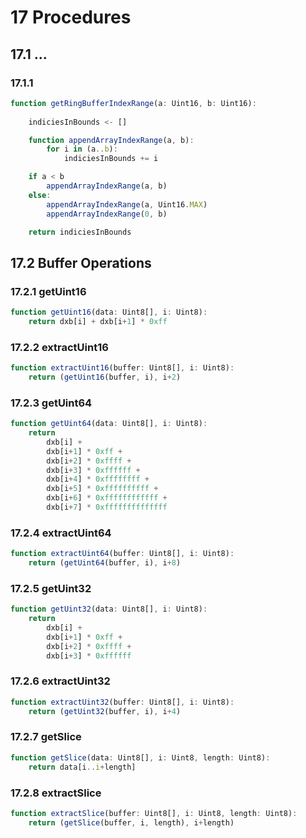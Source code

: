 # 17 Procedures

## 17.1 ...


### 17.1.1 

```typescript
function getRingBufferIndexRange(a: Uint16, b: Uint16):
	
	indiciesInBounds <- []

	function appendArrayIndexRange(a, b):
		for i in (a..b):
			indiciesInBounds += i

	if a < b
		appendArrayIndexRange(a, b)
	else:
		appendArrayIndexRange(a, Uint16.MAX)
		appendArrayIndexRange(0, b)

	return indiciesInBounds
```

## 17.2 Buffer Operations

### 17.2.1 getUint16
```typescript
function getUint16(data: Uint8[], i: Uint8):
	return dxb[i] + dxb[i+1] * 0xff
```

### 17.2.2 extractUint16
```typescript
function extractUint16(buffer: Uint8[], i: Uint8):
	return (getUint16(buffer, i), i+2)
```
### 17.2.3 getUint64
```typescript
function getUint64(data: Uint8[], i: Uint8):
	return 
		dxb[i] + 
		dxb[i+1] * 0xff +
		dxb[i+2] * 0xffff +
		dxb[i+3] * 0xffffff +
		dxb[i+4] * 0xffffffff +
		dxb[i+5] * 0xffffffffff +
		dxb[i+6] * 0xffffffffffff +
		dxb[i+7] * 0xffffffffffffff
```

### 17.2.4 extractUint64
```typescript
function extractUint64(buffer: Uint8[], i: Uint8):
	return (getUint64(buffer, i), i+8)
```
### 17.2.5 getUint32
```typescript
function getUint32(data: Uint8[], i: Uint8):
	return 
		dxb[i] + 
		dxb[i+1] * 0xff +
		dxb[i+2] * 0xffff +
		dxb[i+3] * 0xffffff
```
### 17.2.6 extractUint32
```typescript
function extractUint32(buffer: Uint8[], i: Uint8):
	return (getUint32(buffer, i), i+4)
```

### 17.2.7 getSlice
```typescript
function getSlice(data: Uint8[], i: Uint8, length: Uint8):
	return data[i..i+length]
```

### 17.2.8 extractSlice
```typescript
function extractSlice(buffer: Uint8[], i: Uint8, length: Uint8):
	return (getSlice(buffer, i, length), i+length)
```